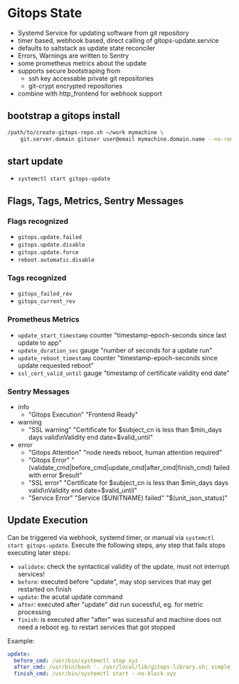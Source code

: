 # Gitops State

+ Systemd Service for updating software from git repository
+ timer based, webhook based, direct calling of gitops-update.service
+ defaults to saltstack as update state reconciler
+ Errors, Warnings are written to Sentry
+ some prometheus metrics about the update
+ supports secure bootstraping from
  + ssh key accessable private git repositories
  + git-crypt encrypted repositories
+ combine with http_frontend for webhook support

## bootstrap a gitops install

```sh
/path/to/create-gitops-repo.sh ~/work mymachine \
    git.server.domain gituser user@email mymachine.domain.name --no-remote
```
## start update

+ `systemctl start gitops-update`

## Flags, Tags, Metrics, Sentry Messages

### Flags recognized

+ `gitops.update.failed`
+ `gitops.update.disable`
+ `gitops.update.force`
+ `reboot.automatic.disable`

### Tags recognized

+ `gitops_failed_rev`
+ `gitops_current_rev`

### Prometheus Metrics

+ `update_start_timestamp` counter "timestamp-epoch-seconds since last update to app"
+ `update_duration_sec` gauge "number of seconds for a update run"
+ `update_reboot_timestamp` counter "timestamp-epoch-seconds since update requested reboot"
+ `ssl_cert_valid_until` gauge "timestamp of certificate validity end date"

### Sentry Messages

+ info
  + "Gitops Execution" "Frontend Ready"
+ warning
  + "SSL warning" "Certificate for $subject_cn is less than $min_days days valid\nValidity end date=$valid_until"
+ error
  + "Gitops Attention" "node needs reboot, human attention required"
  + "Gitops Error" "(validate_cmd|before_cmd|update_cmd|after_cmd|finish_cmd) failed with error $result"
  + "SSL error" "Certificate for $subject_cn is less than $min_days days valid\nValidity end date=$valid_until"
  + "Service Error" "Service ($UNITNAME) failed" "$(unit_json_status)"

## Update Execution

Can be triggered via webhook, systemd timer, or manual via `systemctl start gitops-update`.
Execute the following steps, any step that fails stops executing later steps:

+ `validate`: check the syntactical validity of the update, must not interrupt services!
+ `before`: executed before "update", may stop services that may get restarted on finish
+ `update`: the acutal update command
+ `after`: executed after "update" did run sucessful, eg. for metric processing
+ `finish`: is executed after "after" was sucessful and machine does not need a reboot
            eg. to restart services that got stopped

Example:
```yaml
update:
  before_cmd: /usr/bin/systemctl stop xyz
  after_cmd: /usr/bin/bash '. /usr/local/lib/gitops-library.sh; simple_metric test_update_run counter "timestamp of update run" "$(date +%s)"'
  finish_cmd: /usr/bin/systemctl start --no-block xyz
```
